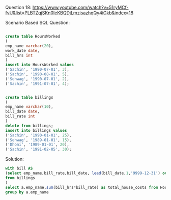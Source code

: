 Question 18:
https://www.youtube.com/watch?v=51ryMCf-fvU&list=PLBTZqjSKn0IeKBQDjLmzisazhqQy4iGkb&index=18

Scenario Based SQL Question:

```sql

create table HoursWorked 
(
emp_name varchar(20),
work_date date,
bill_hrs int
)
insert into HoursWorked values
('Sachin', '1990-07-01', 3),
('Sachin', '1990-08-01', 5),
('Sehwag', '1990-07-01', 2),
('Sachin', '1991-07-01', 4);


create table billings 
(
emp_name varchar(10),
bill_date date,
bill_rate int
)
delete from billings;
insert into billings values
('Sachin', '1990-01-01', 25),
('Sehwag', '1989-01-01', 15),
('Dhoni', '1989-01-01', 20),
('Sachin', '1991-02-05', 30);
```
Solution: 

```sql
with bill AS
(select emp_name,bill_rate,bill_date, lead(bill_date,1,'9999-12-31') over(partition by emp_name order by bill_date) as enddate
from billings
)
select a.emp_name,sum(bill_hrs*bill_rate) as total_house_costs from HoursWorked a join bill b on a.emp_name=b.emp_name and a.work_date between b.bill_date and b.enddate
group by a.emp_name
```


